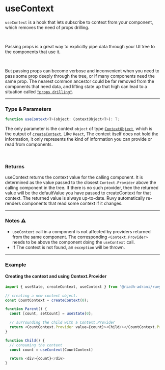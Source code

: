 # useContext

`useContext` is a hook that lets subscribe to context from your component, which removes the need of props drilling.

<br/>

Passing props is a great way to explicitly pipe data through your UI tree to the components that use it.

<br/>

But passing props can become verbose and inconvenient when you need to pass some prop deeply through the tree, or if many components need the same prop. The nearest common ancestor could be far removed from the components that need data, and lifting state up that high can lead to a situation called [`"props drilling"`](https://react.dev/learn/passing-data-deeply-with-context#the-problem-with-passing-props).

<hr/>

### Type & Parameters

```ts
function useContext<T>(object: ContextObject<T>): T;
```

The only parameter is the context `object` of type [`ContextObject`](/docs/types#contextobject), which is the output of [`createContext`](/docs/api/createContext). Like `React`, The context itself does not hold the information, it only represents the kind of information you can provide or read from components.

<br/>

### Returns

useContext returns the context value for the calling component. It is determined as the value passed to the closest `Context.Provider` above the calling component in the tree. If there is no such provider, then the returned value will be the defaultValue you have passed to createContext for that context. The returned value is always up-to-date. Ruvy automatically re-renders components that read some context if it changes.

<hr/>

### Notes ⚠️

- `useContext` call in a component is not affected by providers returned from the same component. The corresponding `<Context.Provider>` needs to be above the component doing the `useContext` call.
- If The context is not found, an `exception` will be thrown.

<hr/>

### Example

#### Creating the context and using Context.Provider

```ts
import { useState, createContext, useContext } from '@riadh-adrani/ruvy';

// creating a new context object.
const CountContext = createContext(0);

function Parent() {
  const [count, setCount] = useState(0);

  // surrounding the child with a Context.Provider
  return <CountContext.Provider value={count}><Child/></CountContext.Provider/>
}

function Child() {
  // consuming the context
  const count = useContext(CountContext)

  return <div>{count}</div>
}
```
